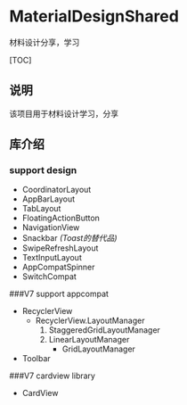 # MaterialDesignShared
材料设计分享，学习

[TOC]

## 说明
该项目用于材料设计学习，分享

## 库介绍

### support design

- CoordinatorLayout
- AppBarLayout
- TabLayout
- FloatingActionButton
- NavigationView
- Snackbar *(Toast的替代品)*
- SwipeRefreshLayout
- TextInputLayout
- AppCompatSpinner
- SwitchCompat


###V7 support appcompat
- RecyclerView
	* RecyclerView.LayoutManager
        1. StaggeredGridLayoutManager
        2. LinearLayoutManager
            + GridLayoutManager
- Toolbar

###V7 cardview library
- CardView

